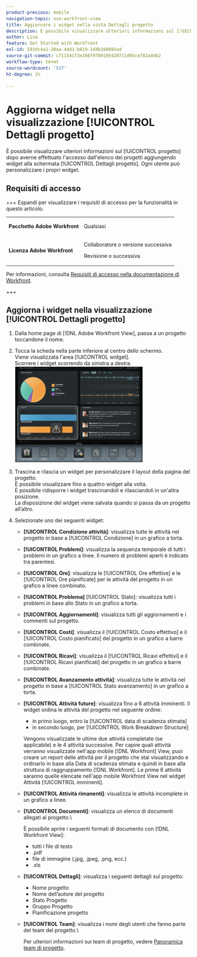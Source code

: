```yaml
---
product-previous: mobile
navigation-topic: use-workfront-view
title: Aggiornare i widget nella vista Dettagli progetto
description: È possibile visualizzare ulteriori informazioni sul [!UICONTROL progetto] dopo averne effettuato l'accesso dall'elenco dei progetti aggiungendo widget alla schermata [!UICONTROL Dettagli progetto]. Ogni utente può personalizzare i propri widget.
author: Lisa
feature: Get Started with Workfront
exl-id: 593dc4a2-20aa-44d3-b819-1d4b160095ed
source-git-commit: c711541f3e166f9700195420711d95ce782a44b2
workflow-type: tm+mt
source-wordcount: '517'
ht-degree: 1%

---
```


# Aggiorna widget nella visualizzazione [!UICONTROL Dettagli progetto]

È possibile visualizzare ulteriori informazioni sul [!UICONTROL progetto] dopo averne effettuato l&#39;accesso dall&#39;elenco dei progetti aggiungendo widget alla schermata [!UICONTROL Dettagli progetto]. Ogni utente può personalizzare i propri widget.

## Requisiti di accesso

+++ Espandi per visualizzare i requisiti di accesso per la funzionalità in questo articolo.

<table style="table-layout:auto"> 
 <col> 
 </col> 
 <col> 
 </col> 
 <tbody> 
  <tr> 
   <td role="rowheader"><strong>Pacchetto Adobe Workfront</strong></td> 
   <td> <p>Qualsiasi</p> </td> 
  </tr> 
  <tr> 
   <td role="rowheader"><strong>Licenza Adobe Workfront</strong></td> 
   <td> 
   <p>Collaboratore o versione successiva</p>
   <p>Revisione o successiva</p> </td> 
  </tr> 
 </tbody> 
</table>

Per informazioni, consulta [Requisiti di accesso nella documentazione di Workfront](/help/quicksilver/administration-and-setup/add-users/access-levels-and-object-permissions/access-level-requirements-in-documentation.md).

+++

## Aggiorna i widget nella visualizzazione [!UICONTROL Dettagli progetto]

1. Dalla home page di [!DNL Adobe Workfront View], passa a un progetto toccandone il nome.
1. Tocca la scheda nella parte inferiore al centro dello schermo.\
   Viene visualizzata l&#39;area [!UICONTROL widget].\
   Scorrere i widget scorrendo da sinistra a destra.\
   ![Widget](assets/screen-shot-2013-009-11-at-8.25.01-am-350x262.png)

1. Trascina e rilascia un widget per personalizzare il layout della pagina del progetto.\
   È possibile visualizzare fino a quattro widget alla volta.\
   È possibile ridisporre i widget trascinandoli e rilasciandoli in un&#39;altra posizione.\
   La disposizione del widget viene salvata quando si passa da un progetto all’altro.

1. Selezionate uno dei seguenti widget:

   * **[!UICONTROL Condizione attività]**: visualizza tutte le attività nel progetto in base a [!UICONTROL Condizione] in un grafico a torta.
   * **[!UICONTROL Problemi]**: visualizza la sequenza temporale di tutti i problemi in un grafico a linee. Il numero di problemi aperti è indicato tra parentesi.
   * **[!UICONTROL Ore]**: visualizza le [!UICONTROL Ore effettive] e le [!UICONTROL Ore pianificate] per le attività del progetto in un grafico a linee combinato.
   * **[!UICONTROL Problema]** [!UICONTROL Stato]: visualizza tutti i problemi in base allo Stato in un grafico a torta.
   * **[!UICONTROL Aggiornamenti]**: visualizza tutti gli aggiornamenti e i commenti sul progetto.
   * **[!UICONTROL Costi]**: visualizza il [!UICONTROL Costo effettivo] e il [!UICONTROL Costo pianificato] del progetto in un grafico a barre combinate.
   * **[!UICONTROL Ricavi]**: visualizza il [!UICONTROL Ricavi effettivi] e il [!UICONTROL Ricavi pianificati] del progetto in un grafico a barre combinate.
   * **[!UICONTROL Avanzamento attività]**: visualizza tutte le attività nel progetto in base a [!UICONTROL Stato avanzamento] in un grafico a torta.
   * **[!UICONTROL Attività future]**: visualizza fino a 6 attività imminenti. Il widget ordina le attività del progetto nel seguente ordine:

      * in primo luogo, entro la [!UICONTROL data di scadenza stimata]
      * in secondo luogo, per [!UICONTROL Work Breakdown Structure]

     Vengono visualizzate le ultime due attività completate (se applicabile) e le 4 attività successive. Per capire quali attività verranno visualizzate nell&#39;app mobile [!DNL Workfront] View, puoi creare un report delle attività per il progetto che stai visualizzando e ordinarlo in base alla Data di scadenza stimata e quindi in base alla struttura di raggruppamento [!DNL Workfront]. Le prime 6 attività saranno quelle elencate nell&#39;app mobile Workfront View nel widget Attività [!UICONTROL imminenti].

   * **[!UICONTROL Attività rimanenti]**: visualizza le attività incomplete in un grafico a linee.
   * **[!UICONTROL Documenti]**: visualizza un elenco di documenti allegati al progetto.\

     È possibile aprire i seguenti formati di documento con [!DNL Workfront View]:

      * tutti i file di testo
      * .pdf
      * file di immagine (.jpg, .jpeg, .png, ecc.)
      * .xls
   * **[!UICONTROL Dettagli]**: visualizza i seguenti dettagli sul progetto:

      * Nome progetto
      * Nome dell’autore del progetto
      * Stato Progetto
      * Gruppo Progetto
      * Pianificazione progetto
   * **[!UICONTROL Team]**: visualizza i nomi degli utenti che fanno parte del team del progetto.\

     Per ulteriori informazioni sui team di progetto, vedere [Panoramica team di progetto](../../../manage-work/projects/planning-a-project/project-team-overview.md).
